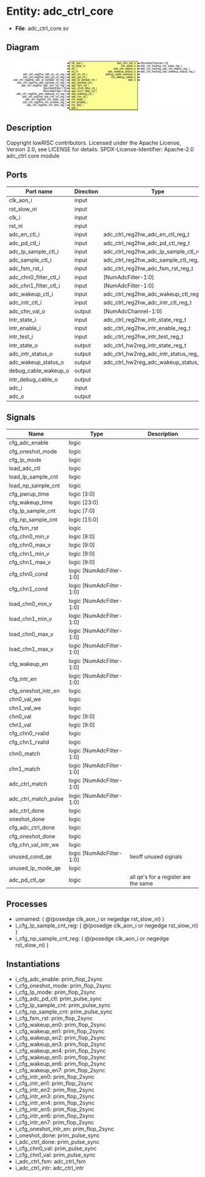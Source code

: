 # Entity: adc_ctrl_core

- **File**: adc_ctrl_core.sv
## Diagram

![Diagram](adc_ctrl_core.svg "Diagram")
## Description

Copyright lowRISC contributors.
 Licensed under the Apache License, Version 2.0, see LICENSE for details.
 SPDX-License-Identifier: Apache-2.0
 adc_ctrl core module
 
## Ports

| Port name             | Direction | Type                                    | Description |
| --------------------- | --------- | --------------------------------------- | ----------- |
| clk_aon_i             | input     |                                         |             |
| rst_slow_ni           | input     |                                         |             |
| clk_i                 | input     |                                         |             |
| rst_ni                | input     |                                         |             |
| adc_en_ctl_i          | input     | adc_ctrl_reg2hw_adc_en_ctl_reg_t        |             |
| adc_pd_ctl_i          | input     | adc_ctrl_reg2hw_adc_pd_ctl_reg_t        |             |
| adc_lp_sample_ctl_i   | input     | adc_ctrl_reg2hw_adc_lp_sample_ctl_reg_t |             |
| adc_sample_ctl_i      | input     | adc_ctrl_reg2hw_adc_sample_ctl_reg_t    |             |
| adc_fsm_rst_i         | input     | adc_ctrl_reg2hw_adc_fsm_rst_reg_t       |             |
| adc_chn0_filter_ctl_i | input     | [NumAdcFilter-1:0]                      |             |
| adc_chn1_filter_ctl_i | input     | [NumAdcFilter-1:0]                      |             |
| adc_wakeup_ctl_i      | input     | adc_ctrl_reg2hw_adc_wakeup_ctl_reg_t    |             |
| adc_intr_ctl_i        | input     | adc_ctrl_reg2hw_adc_intr_ctl_reg_t      |             |
| adc_chn_val_o         | output    | [NumAdcChannel-1:0]                     |             |
| intr_state_i          | input     | adc_ctrl_reg2hw_intr_state_reg_t        |             |
| intr_enable_i         | input     | adc_ctrl_reg2hw_intr_enable_reg_t       |             |
| intr_test_i           | input     | adc_ctrl_reg2hw_intr_test_reg_t         |             |
| intr_state_o          | output    | adc_ctrl_hw2reg_intr_state_reg_t        |             |
| adc_intr_status_o     | output    | adc_ctrl_hw2reg_adc_intr_status_reg_t   |             |
| adc_wakeup_status_o   | output    | adc_ctrl_hw2reg_adc_wakeup_status_reg_t |             |
| debug_cable_wakeup_o  | output    |                                         |             |
| intr_debug_cable_o    | output    |                                         |             |
| adc_i                 | input     |                                         |             |
| adc_o                 | output    |                                         |             |
## Signals

| Name                 | Type                     | Description                           |
| -------------------- | ------------------------ | ------------------------------------- |
| cfg_adc_enable       | logic                    |                                       |
| cfg_oneshot_mode     | logic                    |                                       |
| cfg_lp_mode          | logic                    |                                       |
| load_adc_ctl         | logic                    |                                       |
| load_lp_sample_cnt   | logic                    |                                       |
| load_np_sample_cnt   | logic                    |                                       |
| cfg_pwrup_time       | logic [3:0]              |                                       |
| cfg_wakeup_time      | logic [23:0]             |                                       |
| cfg_lp_sample_cnt    | logic [7:0]              |                                       |
| cfg_np_sample_cnt    | logic [15:0]             |                                       |
| cfg_fsm_rst          | logic                    |                                       |
| cfg_chn0_min_v       | logic [9:0]              |                                       |
| cfg_chn0_max_v       | logic [9:0]              |                                       |
| cfg_chn1_min_v       | logic [9:0]              |                                       |
| cfg_chn1_max_v       | logic [9:0]              |                                       |
| cfg_chn0_cond        | logic [NumAdcFilter-1:0] |                                       |
| cfg_chn1_cond        | logic [NumAdcFilter-1:0] |                                       |
| load_chn0_min_v      | logic [NumAdcFilter-1:0] |                                       |
| load_chn1_min_v      | logic [NumAdcFilter-1:0] |                                       |
| load_chn0_max_v      | logic [NumAdcFilter-1:0] |                                       |
| load_chn1_max_v      | logic [NumAdcFilter-1:0] |                                       |
| cfg_wakeup_en        | logic [NumAdcFilter-1:0] |                                       |
| cfg_intr_en          | logic [NumAdcFilter-1:0] |                                       |
| cfg_oneshot_intr_en  | logic                    |                                       |
| chn0_val_we          | logic                    |                                       |
| chn1_val_we          | logic                    |                                       |
| chn0_val             | logic [9:0]              |                                       |
| chn1_val             | logic [9:0]              |                                       |
| cfg_chn0_rvalid      | logic                    |                                       |
| cfg_chn1_rvalid      | logic                    |                                       |
| chn0_match           | logic [NumAdcFilter-1:0] |                                       |
| chn1_match           | logic [NumAdcFilter-1:0] |                                       |
| adc_ctrl_match       | logic [NumAdcFilter-1:0] |                                       |
| adc_ctrl_match_pulse | logic [NumAdcFilter-1:0] |                                       |
| adc_ctrl_done        | logic                    |                                       |
| oneshot_done         | logic                    |                                       |
| cfg_adc_ctrl_done    | logic                    |                                       |
| cfg_oneshot_done     | logic                    |                                       |
| cfg_chn_val_intr_we  | logic                    |                                       |
| unused_cond_qe       | logic [NumAdcFilter-1:0] | tieoff unused signals                 |
| unused_lp_mode_qe    | logic                    |                                       |
| adc_pd_ctl_qe        | logic                    | all qe's for a register are the same  |
## Processes
- unnamed: ( @(posedge clk_aon_i or negedge rst_slow_ni) )
- i_cfg_lp_sample_cnt_reg: ( @(posedge clk_aon_i or negedge rst_slow_ni) )
- i_cfg_np_sample_cnt_reg: ( @(posedge clk_aon_i or negedge rst_slow_ni) )
## Instantiations

- i_cfg_adc_enable: prim_flop_2sync
- i_cfg_oneshot_mode: prim_flop_2sync
- i_cfg_lp_mode: prim_flop_2sync
- i_cfg_adc_pd_ctl: prim_pulse_sync
- i_cfg_lp_sample_cnt: prim_pulse_sync
- i_cfg_np_sample_cnt: prim_pulse_sync
- i_cfg_fsm_rst: prim_flop_2sync
- i_cfg_wakeup_en0: prim_flop_2sync
- i_cfg_wakeup_en1: prim_flop_2sync
- i_cfg_wakeup_en2: prim_flop_2sync
- i_cfg_wakeup_en3: prim_flop_2sync
- i_cfg_wakeup_en4: prim_flop_2sync
- i_cfg_wakeup_en5: prim_flop_2sync
- i_cfg_wakeup_en6: prim_flop_2sync
- i_cfg_wakeup_en7: prim_flop_2sync
- i_cfg_intr_en0: prim_flop_2sync
- i_cfg_intr_en1: prim_flop_2sync
- i_cfg_intr_en2: prim_flop_2sync
- i_cfg_intr_en3: prim_flop_2sync
- i_cfg_intr_en4: prim_flop_2sync
- i_cfg_intr_en5: prim_flop_2sync
- i_cfg_intr_en6: prim_flop_2sync
- i_cfg_intr_en7: prim_flop_2sync
- i_cfg_oneshot_intr_en: prim_flop_2sync
- i_oneshot_done: prim_pulse_sync
- i_adc_ctrl_done: prim_pulse_sync
- i_cfg_chn0_val: prim_pulse_sync
- i_cfg_chn1_val: prim_pulse_sync
- i_adc_ctrl_fsm: adc_ctrl_fsm
- i_adc_ctrl_intr: adc_ctrl_intr
